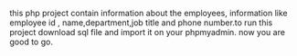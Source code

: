 this php project contain information about the employees, information like employee id , name,department,job title and phone number.to run this project download sql file and import it on your phpmyadmin.
now you are good to go.
